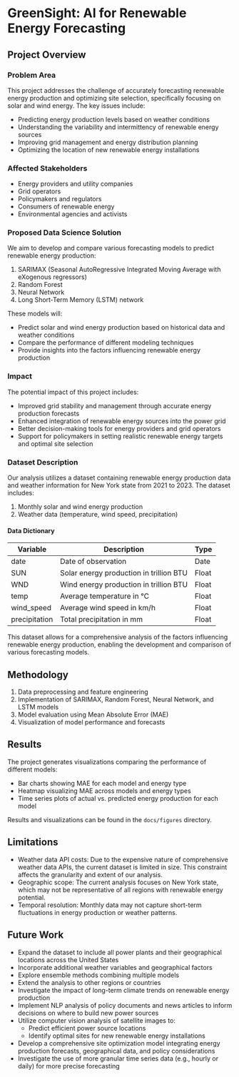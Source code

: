 # GreenSight: AI for Renewable Energy Forecasting

## Project Overview

### Problem Area
This project addresses the challenge of accurately forecasting renewable energy production and optimizing site selection, specifically focusing on solar and wind energy. The key issues include:
- Predicting energy production levels based on weather conditions
- Understanding the variability and intermittency of renewable energy sources
- Improving grid management and energy distribution planning
- Optimizing the location of new renewable energy installations

### Affected Stakeholders
- Energy providers and utility companies
- Grid operators
- Policymakers and regulators
- Consumers of renewable energy
- Environmental agencies and activists

### Proposed Data Science Solution
We aim to develop and compare various forecasting models to predict renewable energy production:
1. SARIMAX (Seasonal AutoRegressive Integrated Moving Average with eXogenous regressors)
2. Random Forest
3. Neural Network
4. Long Short-Term Memory (LSTM) network

These models will:
- Predict solar and wind energy production based on historical data and weather conditions
- Compare the performance of different modeling techniques
- Provide insights into the factors influencing renewable energy production

### Impact
The potential impact of this project includes:
- Improved grid stability and management through accurate energy production forecasts
- Enhanced integration of renewable energy sources into the power grid
- Better decision-making tools for energy providers and grid operators
- Support for policymakers in setting realistic renewable energy targets and optimal site selection

### Dataset Description
Our analysis utilizes a dataset containing renewable energy production data and weather information for New York state from 2021 to 2023. The dataset includes:
1. Monthly solar and wind energy production
2. Weather data (temperature, wind speed, precipitation)

#### Data Dictionary
| Variable | Description | Type |
|----------|-------------|------|
| date | Date of observation | Date |
| SUN | Solar energy production in trillion BTU | Float |
| WND | Wind energy production in trillion BTU | Float |
| temp | Average temperature in °C | Float |
| wind_speed | Average wind speed in km/h | Float |
| precipitation | Total precipitation in mm | Float |

This dataset allows for a comprehensive analysis of the factors influencing renewable energy production, enabling the development and comparison of various forecasting models.

## Methodology
1. Data preprocessing and feature engineering
2. Implementation of SARIMAX, Random Forest, Neural Network, and LSTM models
3. Model evaluation using Mean Absolute Error (MAE)
4. Visualization of model performance and forecasts

## Results
The project generates visualizations comparing the performance of different models:
- Bar charts showing MAE for each model and energy type
- Heatmap visualizing MAE across models and energy types
- Time series plots of actual vs. predicted energy production for each model

Results and visualizations can be found in the `docs/figures` directory.

## Limitations
- Weather data API costs: Due to the expensive nature of comprehensive weather data APIs, the current dataset is limited in size. This constraint affects the granularity and extent of our analysis.
- Geographic scope: The current analysis focuses on New York state, which may not be representative of all regions with renewable energy potential.
- Temporal resolution: Monthly data may not capture short-term fluctuations in energy production or weather patterns.

## Future Work
- Expand the dataset to include all power plants and their geographical locations across the United States
- Incorporate additional weather variables and geographical factors
- Explore ensemble methods combining multiple models
- Extend the analysis to other regions or countries
- Investigate the impact of long-term climate trends on renewable energy production
- Implement NLP analysis of policy documents and news articles to inform decisions on where to build new power sources
- Utilize computer vision analysis of satellite images to:
  - Predict efficient power source locations
  - Identify optimal sites for new renewable energy installations
- Develop a comprehensive site optimization model integrating energy production forecasts, geographical data, and policy considerations
- Investigate the use of more granular time series data (e.g., hourly or daily) for more precise forecasting

